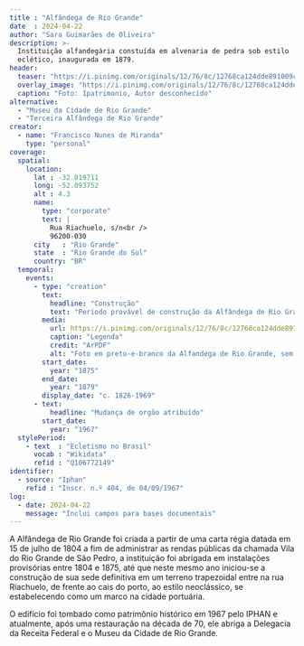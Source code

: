 ```yaml
---
title : "Alfândega de Rio Grande"
date  : 2024-04-22
author: "Sara Guimarães de Oliveira"
description: >-
  Instituição alfandegária constuída em alvenaria de pedra sob estilo
  eclético, inaugurada em 1879.
header:
  teaser: "https://i.pinimg.com/originals/12/76/8c/12768ca124dde891009cec16e524d835.jpg"
  overlay_image: "https://i.pinimg.com/originals/12/76/8c/12768ca124dde891009cec16e524d835.jpg"
  caption: "Foto: Ipatrimonio, Autor desconhecido"
alternative:
  - "Museu da Cidade de Rio Grande"
  - "Terceira Alfândega de Rio Grande"
creator:
  - name: "Francisco Nunes de Miranda"
    type: "personal"
coverage:
  spatial:
    location:
      lat : -32.019711 
      long: -52.093752
      alt : 4.3
      name:
        type: "corporate"
        text: |
          Rua Riachuelo, s/n<br />
          96200-030
      city   : "Rio Grande"
      state  : "Rio Grande do Sul"
      country: "BR"
  temporal:
    events:
      - type: "creation"
        text:
          headline: "Construção"
          text: "Período provável de construção da Alfândega de Rio Grande"
        media:
          url: https://i.pinimg.com/originals/12/76/8c/12768ca124dde891009cec16e524d835.jpg
          caption: "Legenda"
          credit: "ArPDF"
          alt: "Foto em preto-e-branco da Alfandega de Rio Grande, sem informação de data"
        start_date:
          year: "1875"
        end_date:
          year: "1879"
        display_date: "c. 1826-1969"
      - text:
          headline: "Mudança de orgão atribuído"
        start_date:
          year: "1967"
  stylePeriod:
    - text  : "Ecletismo no Brasil"
      vocab : "Wikidata"
      refid : "Q106772149"
identifier:
  - source: "Iphan"
    refid : "Inscr. n.º 404, de 04/09/1967"
log:
  - date: 2024-04-22
    message: "Inclui campos para bases documentais"
---
```


A Alfândega de Rio Grande foi criada a partir de uma carta régia datada
em 15 de julho de 1804 a fim de administrar as rendas públicas da
chamada Vila do Rio Grande de São Pedro, a instituição foi abrigada em
instalações provisórias entre 1804 e 1875, até que neste mesmo ano
iniciou-se a construção de sua sede definitiva em um terreno trapezoidal
entre na rua Riachuelo, de frente ao cais do porto, ao estilo
neoclássico, se estabelecendo como um marco na cidade portuária.

O edifício foi tombado como patrimônio histórico em 1967 pelo IPHAN e
atualmente, após uma restauração na década de 70, ele abriga a Delegacia
da Receita Federal e o Museu da Cidade de Rio Grande.

